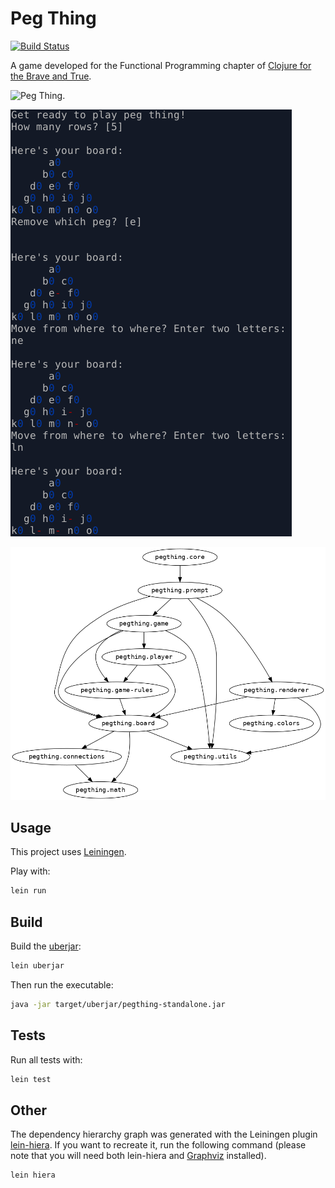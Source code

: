 # Peg Thing

[![Build Status](https://travis-ci.com/jackdbd/pegthing.svg?branch=master)](https://travis-ci.org/jackdbd/pegthing)

A game developed for the Functional Programming chapter of [Clojure for the Brave and True](https://www.braveclojure.com/functional-programming/).

![Peg Thing](https://www.braveclojure.com/assets/images/cftbat/functional-programming/peg-thing-starting.png "Peg Thing").

![Demo of Peg Thing](https://raw.githubusercontent.com/jackdbd/pegthing/master/images/demo.png "Demo of Peg Thing")

![Dependency hierarchy graph](https://raw.githubusercontent.com/jackdbd/pegthing/master/images/ns-hierarchy.png "Dependency hierarchy graph generated with lein-hiera")

## Usage

This project uses [Leiningen](https://leiningen.org/).

Play with:

```sh
lein run
```

## Build

Build the [uberjar](https://imagej.net/Uber-JAR):

```sh
lein uberjar
```

Then run the executable:

```sh
java -jar target/uberjar/pegthing-standalone.jar
```

## Tests

Run all tests with:

```sh
lein test
```

## Other

The dependency hierarchy graph was generated with the Leiningen plugin [lein-hiera](https://github.com/greglook/lein-hiera). If you want to recreate it, run the following command (please note that you will need both lein-hiera and [Graphviz](https://graphviz.org/) installed).

```sh
lein hiera
```
